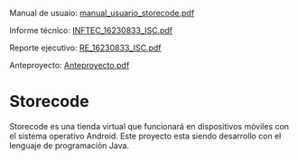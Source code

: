 Manual de usuaio: [manual_usuario_storecode.pdf](https://github.com/Jose-cod/Storecode/files/7077789/manual_usuario_storecode.pdf)

Informe técnico: [INFTEC_16230833_ISC.pdf](https://github.com/Jose-cod/Storecode/files/7077795/INFTEC_16230833_ISC.pdf)

Reporte ejecutivo: [RE_16230833_ISC.pdf](https://github.com/Jose-cod/Storecode/files/7077801/RE_16230833_ISC.pdf)

Anteproyecto: [Anteproyecto.pdf](https://github.com/Jose-cod/Storecode/files/7077811/Anteproyecto.pdf)


# Storecode
Storecode es una tienda virtual que funcionará en dispositivos móviles con el sistema operativo Android. Este proyecto esta siendo desarrollo con el lenguaje de programación Java.
